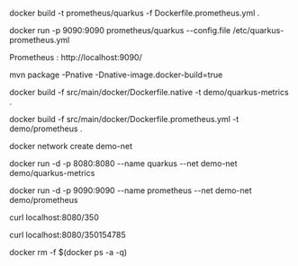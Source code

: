 docker build -t prometheus/quarkus -f Dockerfile.prometheus.yml  .

docker run -p 9090:9090 prometheus/quarkus --config.file /etc/quarkus-prometheus.yml

Prometheus : http://localhost:9090/

mvn package -Pnative -Dnative-image.docker-build=true

docker build -f src/main/docker/Dockerfile.native -t demo/quarkus-metrics .

docker build -f src/main/docker/Dockerfile.prometheus.yml -t demo/prometheus .


docker network create demo-net

docker run -d -p 8080:8080 --name quarkus --net demo-net demo/quarkus-metrics

docker run -d -p 9090:9090 --name prometheus --net demo-net demo/prometheus


curl localhost:8080/350

curl localhost:8080/350154785








docker rm -f $(docker ps -a -q)